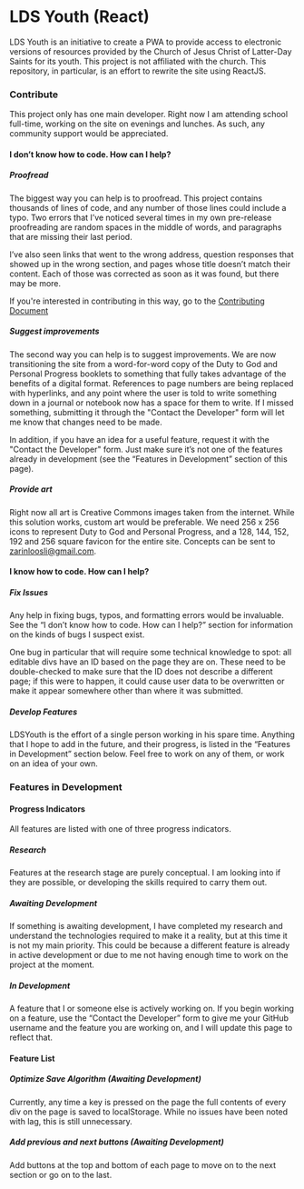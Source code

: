 # LDS Youth (React)

LDS Youth is an initiative to create a PWA to provide access to electronic versions of resources provided by the Church of Jesus Christ of Latter-Day Saints for its youth. This project is not affiliated with the church. This repository, in particular, is an effort to rewrite the site using ReactJS.

### Contribute

This project only has one main developer. Right now I am attending school full-time, working on the site on evenings and lunches. As such, any community support would be appreciated.

#### I don’t know how to code. How can I help?

##### Proofread

The biggest way you can help is to proofread. This project contains thousands of lines of code, and any number of those lines could include a typo. Two errors that I’ve noticed several times in my own pre-release proofreading are random spaces in the middle of words, and paragraphs that are missing their last period.

  

I’ve also seen links that went to the wrong address, question responses that showed up in the wrong section, and pages whose title doesn’t match their content. Each of those was corrected as soon as it was found, but there may be more.

  

If you're interested in contributing in this way, go to the [Contributing Document](https://docs.google.com/document/d/1OLUO3HdsXkV9hQbOzdstd-tukeNeMZ8wGSlyoKDl6OE/edit?usp=sharing)
  

##### Suggest improvements

The second way you can help is to suggest improvements. We are now transitioning the site from a word-for-word copy of the Duty to God and Personal Progress booklets to something that fully takes advantage of the benefits of a digital format. References to page numbers are being replaced with hyperlinks, and any point where the user is told to write something down in a journal or notebook now has a space for them to write. If I missed something, submitting it through the "Contact the Developer" form will let me know that changes need to be made.

  

In addition, if you have an idea for a useful feature, request it with the "Contact the Developer" form. Just make sure it’s not one of the features already in development (see the “Features in Development” section of this page).

##### Provide art

Right now all art is Creative Commons images taken from the internet. While this solution works, custom art would be preferable. We need 256 x 256 icons to represent Duty to God and Personal Progress, and a 128, 144, 152, 192 and 256 square favicon for the entire site. Concepts can be sent to [zarinloosli@gmail.com](mailto:zarinloosli@gmail.com).

#### I know how to code. How can I help?

##### Fix Issues

Any help in fixing bugs, typos, and formatting errors would be invaluable. See the “I don’t know how to code. How can I help?” section for information on the kinds of bugs I suspect exist.

  

One bug in particular that will require some technical knowledge to spot: all editable divs have an ID based on the page they are on. These need to be double-checked to make sure that the ID does not describe a different page; if this were to happen, it could cause user data to be overwritten or make it appear somewhere other than where it was submitted.

##### Develop Features

LDSYouth is the effort of a single person working in his spare time. Anything that I hope to add in the future, and their progress, is listed in the “Features in Development” section below. Feel free to work on any of them, or work on an idea of your own.

  

### Features in Development

#### Progress Indicators

All features are listed with one of three progress indicators. 

##### Research

Features at the research stage are purely conceptual. I am looking into if they are possible, or developing the skills required to carry them out.

##### Awaiting Development

If something is awaiting development, I have completed my research and understand the technologies required to make it a reality, but at this time it is not my main priority. This could be because a different feature is already in active development or due to me not having enough time to work on the project at the moment.

##### In Development

A feature that I or someone else is actively working on. If you begin working on a feature, use the “Contact the Developer” form to give me your GitHub username and the feature you are working on, and I will update this page to reflect that.

#### Feature List

##### Optimize Save Algorithm (Awaiting Development)

Currently, any time a key is pressed on the page the full contents of every div on the page is saved to localStorage. While no issues have been noted with lag, this is still unnecessary.

##### Add previous and next buttons (Awaiting Development)

Add buttons at the top and bottom of each page to move on to the next section or go on to the last.
